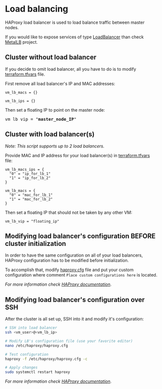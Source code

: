 # Load balancing

HAProxy load balancer is used to load balance traffic between master nodes.

If you would like to expose services of type [LoadBalancer](https://kubernetes.io/docs/concepts/services-networking/service/#loadbalancer) than check [MetalLB](https://metallb.universe.tf/) project. 

## Cluster without load balancer

If you decide to omit load balancer, all you have to do is to modify [terraform.tfvars](../terraform.tfvars) file.

First remove all load balancer's IP and MAC addresses:
```
vm_lb_macs = {}

vm_lb_ips = {}
``` 

Then set a floating IP to point on the master node:
<pre>
vm_lb_vip = "<b>master_node_IP</b>"
</pre>

## Cluster with load balancer(s)

*Note: This script supports up to 2 load balancers.*

Provide MAC and IP address for your load balancer(s) in [terraform.tfvars](../terraform.tfvars) file:
```
vm_lb_macs_ips = {
  "0" = "ip_for_lb_1"
  "1" = "ip_for_lb_2"
}

vm_lb_macs = {
  "0" = "mac_for_lb_1"
  "1" = "mac_for_lb_2"
}
``` 

Then set a floating IP that should not be taken by any other VM:
```
vm_lb_vip = "floating_ip"
```

## Modifying load balancer's configuration BEFORE cluster initialization

In order to have the same configuration on all of your load balancers, 
HAProxy configuration has to be modified before initialization.

To accomplish that, modify [haproxy.cfg](../templates/haproxy.tpl) file and put your custom configuration where 
comment `Place custom configurations here` is located. 

*For more information check [HAProxy documentation](https://cbonte.github.io/haproxy-dconv/)*.

## Modifying load balancer's configuration over SSH

After the cluster is all set up, SSH into it and modify it's configuration:
```bash
# SSH into load balancer
ssh <vm_user>@<vm_lb_ip> 

# Modify LB's configuration file (use your favorite editor)
nano /etc/haproxy/haproxy.cfg

# Test configuration
haproxy -f /etc/haproxy/haproxy.cfg -c

# Apply changes
sudo systemctl restart haproxy
``` 

*For more information check [HAProxy documentation](https://cbonte.github.io/haproxy-dconv/)*.